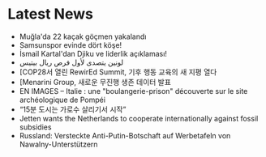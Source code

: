 # Latest News
-  Muğla'da 22 kaçak göçmen yakalandı
-  Samsunspor evinde dört köşe!
-  İsmail Kartal'dan Djiku ve liderlik açıklaması!
-  لونين يتصدى لأول فرص ريال بيتيس
-  [COP28서 열린 RewirEd Summit, 기후 행동 교육의 새 지평 열다
-  [Menarini Group, 새로운 무진행 생존 데이터 발표
-  EN IMAGES – Italie : une "boulangerie-prison" découverte sur le site archéologique de Pompéi
-  “15분 도시는 가로수 살리기서 시작”
-  Jetten wants the Netherlands to cooperate internationally against fossil subsidies
-  Russland: Versteckte Anti-Putin-Botschaft auf Werbetafeln von Nawalny-Unterstützern
